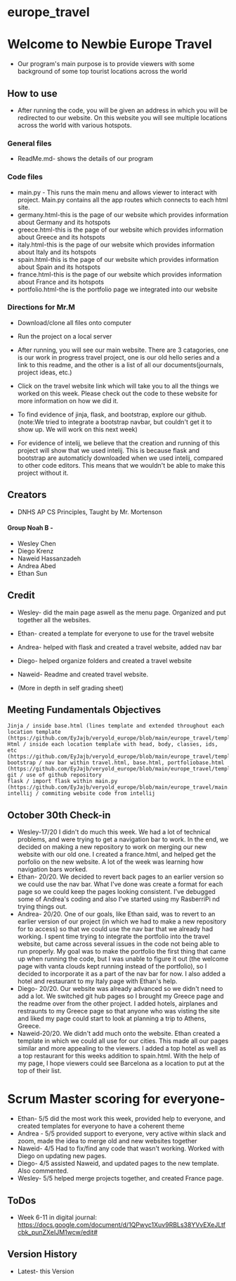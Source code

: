 # europe_travel
# Welcome to Newbie Europe Travel

* Our program's main purpose is to provide viewers with some background of some top tourist locations across the world

## How to use

* After running the code, you will be given an address in which you will be redirected to our website. On this website you will see multiple locations across the world with various hotspots.

### General files

* ReadMe.md- shows the details of our program

### Code files

* main.py - This runs the main menu and allows viewer to interact with project. Main.py contains all the app routes which connects to each html site.
* germany.html-this is the page of our website which provides information about Germany and its hotspots
* greece.html-this is the page of our website which provides information about Greece and its hotspots
* italy.html-this is the page of our website which provides information about Italy and its hotspots
* spain.html-this is the page of our website which provides information about Spain and its hotspots
* france.html-this is the page of our website which provides information about France and its hotspots
* portfolio.html-the is the portfolio page we integrated into our website


### Directions for Mr.M
* Download/clone all files onto computer

* Run the project on a local server

* After running, you will see our main website. There are 3 catagories, one is our work in progress travel project, one is our old hello series and a link to this readme, and the other is a list of all our documents(journals, project ideas, etc.)

* Click on the travel website link which will take you to all the things we worked on this week. Please check out the code to these website for more information on how we did it.

* To find evidence of jinja, flask, and bootstrap, explore our github. (note:We tried to integrate a bootstrap navbar, but couldn't get it to show up. We will work on this next week)

* For evidence of intelij, we believe that the creation and running of this project will show that we used intelij. This is because flask and bootstrap are automaticly downloaded when we used intelij, compared to other code editors. This means that we wouldn't be able to make this project without it.
## Creators
* DNHS AP CS Principles, Taught by Mr. Mortenson

#### Group Noah B -

* Wesley Chen
* Diego Krenz
* Naweid Hassanzadeh
* Andrea Abed
* Ethan Sun
## Credit
* Wesley- did the main page aswell as the menu page. Organized and put together all the websites.
* Ethan- created a template for everyone to use for the travel website
* Andrea- helped with flask and created a travel website, added nav bar
* Diego- helped organize folders and created a travel website
* Naweid- Readme and created travel website.

* (More in depth in self grading sheet)

## Meeting Fundamentals Objectives
```
Jinja / inside base.html (lines template and extended throughout each location template (https://github.com/EyJajb/veryold_europe/blob/main/europe_travel/templates/base.html#L19)
Html / inside each location template with head, body, classes, ids, etc (https://github.com/EyJajb/veryold_europe/blob/main/europe_travel/templates/france.html#L1)
bootstrap / nav bar within travel.html, base.html, portfoliobase.html (https://github.com/EyJajb/veryold_europe/blob/main/europe_travel/templates/base.html#L24)
git / use of github repository
flask / import flask within main.py (https://github.com/EyJajb/veryold_europe/blob/main/europe_travel/main.py#L5)
intellij / commiting website code from intellij
```
## October 30th Check-in
* Wesley-17/20 I didn't do much this week. We had a lot of technical problems, and were trying to get a navigation bar to work. In the end, we decided on making a new repository to work on merging our new website with our old one. I created a france.html, and helped get the porfolio on the new website. A lot of the week was learning how navigation bars worked.
* Ethan- 20/20. We decided to revert back pages to an earlier version so we could use the nav bar. What I've done was create a format for each page so we could keep the pages looking consistent. I've debugged some of Andrea's coding and also I've started using my RasberriPi nd trying things out.
* Andrea- 20/20. One of our goals, like Ethan said, was to revert to an earlier version of our project (in which we had to make a new repository for to access) so that we could use the nav bar that we already had working. I spent time trying to integrate the portfolio into the travel website, but came across several issues in the code not being able to run properly. My goal was to make the portfolio the first thing that came up when running the code, but I was unable to figure it out (the welcome page with vanta clouds kept running instead of the portfolio), so I decided to incorporate it as a part of the nav bar for now. I also added a hotel and restaurant to my Italy page with Ethan's help.
* Diego- 20/20. Our website was already advanced so we didn't need to add a lot.  We switched git hub pages so I brought my Greece page and the readme over from the other project.  I added hotels, airplanes and restraunts to my Greece page so that anyone who was visting the site and liked my page could start to look at planning a trip to Athens, Greece.
* Naweid-20/20. We didn't add much onto the website. Ethan created a template in which we could all use for our cities. This made all our pages similar and more appealing to the viewers. I added a top hotel as well as a top restaurant for this weeks addition to spain.html. With the help of my page, I hope viewers could see Barcelona as a location to put at the top of their list. 
# Scrum Master scoring for everyone- 
* Ethan- 5/5 did the most work this week, provided help to everyone, and created templates for everyone to have a coherent theme
* Andrea - 5/5 provided support to everyone, very active within slack and zoom, made the idea to merge old and new websites together
* Naweid- 4/5 Had to fix/find any code that wasn't working. Worked with Diego on updating new pages.
* Diego- 4/5 assisted Naweid, and updated pages to the new template. Also commented.
* Wesley- 5/5 helped merge projects together, and created France page. 


## ToDos
* Week 6-11 in digital journal: https://docs.google.com/document/d/1QPwyc1Xuv9RBLs38YVvEXeJLtfcbk_punZXeIJM1wcw/edit#
## Version History
* Latest- this Version
